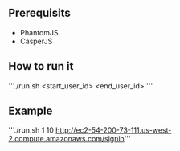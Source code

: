 ## Prerequisits
* PhantomJS
* CasperJS

## How to run it
'''./run.sh <start_user_id> <end_user_id> <url>'''

## Example
'''./run.sh 1 10 http://ec2-54-200-73-111.us-west-2.compute.amazonaws.com/signin'''
